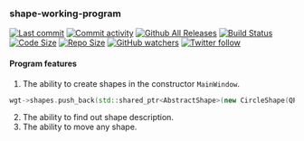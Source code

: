 ### shape-working-program
[![Last commit](https://img.shields.io/github/last-commit/Stavkidisq/ShapeWorkingProgram)]()
[![Commit activity](https://img.shields.io/github/commit-activity/y/Stavkidisq/ShapeWorkingProgram)]()
[![Github All Releases](https://img.shields.io/github/downloads/Stavkidisq/ShapeWorkingProgram/total.svg)]()
[![Build Status](https://travis-ci.com/username/projectname.svg?branch=master)](https://travis-ci.com/Stavkidisq/ShapeWorkingProgram)
[![Code Size](https://img.shields.io/github/languages/code-size/Stavkidisq/ShapeWorkingProgram)]()
[![Repo Size](https://img.shields.io/github/repo-size/Stavkidisq/ShapeWorkingProgram)]()
[![GitHub watchers](https://img.shields.io/github/watchers/Stavkidisq/ShapeWorkingProgram?style=social)]()
[![Twitter follow](https://img.shields.io/twitter/follow/stavkidisq?style=social)]()

#### Program features

1. The ability to create shapes in the constructor `MainWindow`.
```c++
wgt->shapes.push_back(std::shared_ptr<AbstractShape>(new CircleShape(QPoint(300, 100), 50)));
```
2. The ability to find out shape description.
3. The ability to move any shape.
